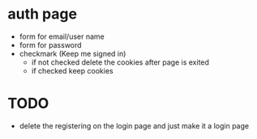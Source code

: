 # auth page
- form for email/user name
- form for password
- checkmark (Keep me signed in)
  - if not checked delete the cookies after page is exited
  - if checked keep cookies
 # TODO 
 - delete the registering on the login page and just make it a login page
 